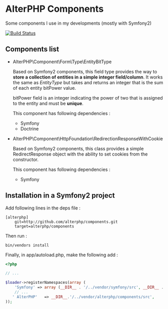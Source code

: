 AlterPHP Components
====================

Some components I use in my developments (mostly with Symfony2)

[![Build Status](https://secure.travis-ci.org/alterphp/components.png?branch=master)](http://travis-ci.org/alterphp/components)

Components list
--------------------

*   AlterPHP\Component\Form\Type\EntityBitType

    Based on Symfony2 components, this field type provides the way to __store
a collection of entities in a simple integer field/column__. It works the same
as _EntityType_ but takes and returns an integer that is the sum of each entity
bitPower value.

    bitPower field is an integer indicating the power of two that is assigned to the entity and must be __unique__.

    This component has following dependencies :
    * Symfony
    * Doctrine

*   AlterPHP\Component\HttpFoundation\RedirectionResponseWithCookie

    Based on Symfony2 components, this class provides a simple RedirectResponse object
with the ability to set cookies from the constructor.

    This component has following dependencies :
    * Symfony


Installation in a Symfony2 project
--------------------

Add following lines in the deps file :

    [alterphp]
        git=http://github.com/alterphp/components.git
        target=alterphp/components

Then run :

    bin/vendors install

Finally, in app/autoload.php, make the following add :

```php
<?php

// ...

$loader->registerNamespaces(array (
    'Symfony' => array (__DIR__ . '/../vendor/symfony/src', __DIR__ . '/../vendor/bundles'),
    // ...
   ' AlterPHP'   => __DIR__.'/../vendor/alterphp/components/src',
));
```